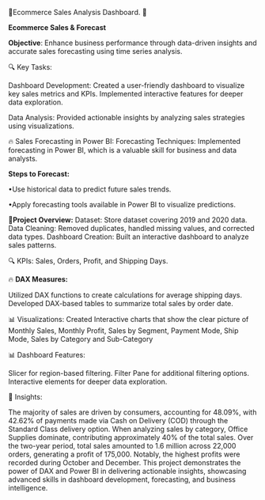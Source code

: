 🚀Ecommerce Sales Analysis Dashboard. 🚀

**Ecommerce Sales & Forecast**

**Objective**: Enhance business performance through data-driven insights and accurate sales forecasting using time series analysis.

🔍 Key Tasks:

Dashboard Development: Created a user-friendly dashboard to visualize key sales metrics and KPIs. Implemented interactive features for deeper data exploration.

Data Analysis:
Provided actionable insights by analyzing sales strategies using visualizations.

🔥 Sales Forecasting in Power BI:
Forecasting Techniques: Implemented forecasting in Power BI, which is a valuable skill for business and data analysts.

**Steps to Forecast:**

•Use historical data to predict future sales trends.

•Apply forecasting tools available in Power BI to visualize predictions.

🎯**Project Overview:**
Dataset: Store dataset covering 2019 and 2020 data.
Data Cleaning: Removed duplicates, handled missing values, and corrected data types.
Dashboard Creation: Built an interactive dashboard to analyze sales patterns.

🔍 KPIs: Sales, Orders, Profit, and Shipping Days.

🔥 **DAX Measures:**

Utilized DAX functions to create calculations for average shipping days. Developed DAX-based tables to summarize total sales by order date.

📊 Visualizations: Created Interactive charts that show the clear picture of Monthly Sales, Monthly Profit, Sales by Segment, Payment Mode, Ship Mode, Sales by Category and Sub-Category

📊 Dashboard Features:

Slicer for region-based filtering.
Filter Pane for additional filtering options.
Interactive elements for deeper data exploration.

🎯 Insights:

The majority of sales are driven by consumers, accounting for 48.09%, with 42.62% of payments made via Cash on Delivery (COD) through the Standard Class delivery option. When analyzing sales by category, Office Supplies dominate, contributing approximately 40% of the total sales.
Over the two-year period, total sales amounted to 1.6 million across 22,000 orders, generating a profit of 175,000. Notably, the highest profits were recorded during October and December.
This project demonstrates the power of DAX and Power BI in delivering actionable insights, showcasing advanced skills in dashboard development, forecasting, and business intelligence.

